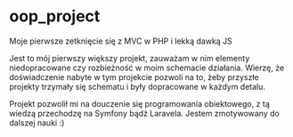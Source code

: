 # oop_project
Moje pierwsze zetknięcie się z MVC w PHP i lekką dawką JS

Jest to mój pierwszy większy projekt, zauważam w nim elementy niedopracowane czy rozbieżność w moim schemacie działania. Wierzę, że doświadczenie nabyte w tym projekcie pozwoli na to, żeby przyszłe projekty trzymały się schematu i były dopracowane w każdym detalu.

Projekt pozwolił mi na douczenie się programowania obiektowego, z tą wiedzą przechodzę na Symfony bądź Laravela. Jestem zmotywowany do dalszej nauki :)
